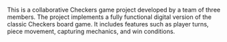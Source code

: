 This is a collaborative Checkers game project developed by a team of three members. The project implements a fully functional digital version of the classic Checkers board game. It includes features such as player turns, piece movement, capturing mechanics, and win conditions.

